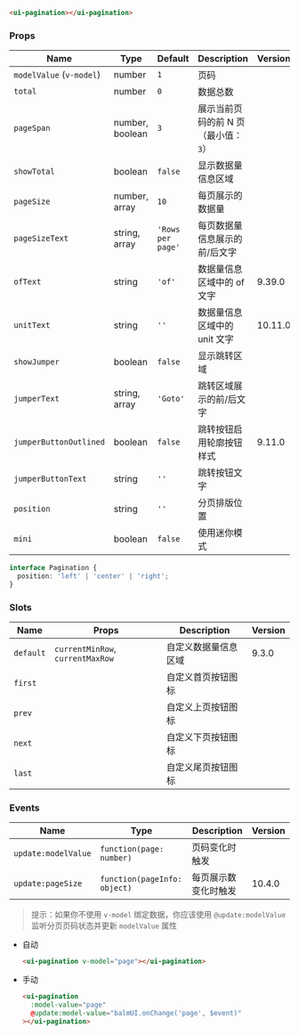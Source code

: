 ```html
<ui-pagination></ui-pagination>
```

### Props

| Name                     | Type            | Default           | Description                          | Version |
| ------------------------ | --------------- | ----------------- | ------------------------------------ | ------- |
| `modelValue` (`v-model`) | number          | `1`               | 页码                                 |         |
| `total`                  | number          | `0`               | 数据总数                             |         |
| `pageSpan`               | number, boolean | `3`               | 展示当前页码的前 N 页（最小值：`3`） |         |
| `showTotal`              | boolean         | `false`           | 显示数据量信息区域                   |         |
| `pageSize`               | number, array   | `10`              | 每页展示的数据量                     |         |
| `pageSizeText`           | string, array   | `'Rows per page'` | 每页数据量信息展示的前/后文字        |         |
| `ofText`                 | string          | `'of'`            | 数据量信息区域中的 of 文字           | 9.39.0  |
| `unitText`               | string          | `''`              | 数据量信息区域中的 unit 文字         | 10.11.0 |
| `showJumper`             | boolean         | `false`           | 显示跳转区域                         |         |
| `jumperText`             | string, array   | `'Goto'`          | 跳转区域展示的前/后文字              |         |
| `jumperButtonOutlined`   | boolean         | `false`           | 跳转按钮启用轮廓按钮样式             | 9.11.0  |
| `jumperButtonText`       | string          | `''`              | 跳转按钮文字                         |         |
| `position`               | string          | `''`              | 分页排版位置                         |         |
| `mini`                   | boolean         | `false`           | 使用迷你模式                         |         |

```ts
interface Pagination {
  position: 'left' | 'center' | 'right';
}
```

### Slots

| Name      | Props                            | Description          | Version |
| --------- | -------------------------------- | -------------------- | ------- |
| `default` | `currentMinRow`, `currentMaxRow` | 自定义数据量信息区域 | 9.3.0   |
| `first`   |                                  | 自定义首页按钮图标   |         |
| `prev`    |                                  | 自定义上页按钮图标   |         |
| `next`    |                                  | 自定义下页按钮图标   |         |
| `last`    |                                  | 自定义尾页按钮图标   |         |

### Events

| Name                | Type                         | Description          | Version |
| ------------------- | ---------------------------- | -------------------- | ------- |
| `update:modelValue` | `function(page: number)`     | 页码变化时触发       |         |
| `update:pageSize`   | `function(pageInfo: object)` | 每页展示数变化时触发 | 10.4.0  |

> 提示：如果你不使用 `v-model` 绑定数据，你应该使用 `@update:modelValue` 监听分页页码状态并更新 `modelValue` 属性

- 自动

  ```html
  <ui-pagination v-model="page"></ui-pagination>
  ```

- 手动

  ```html
  <ui-pagination
    :model-value="page"
    @update:model-value="balmUI.onChange('page', $event)"
  ></ui-pagination>
  ```
